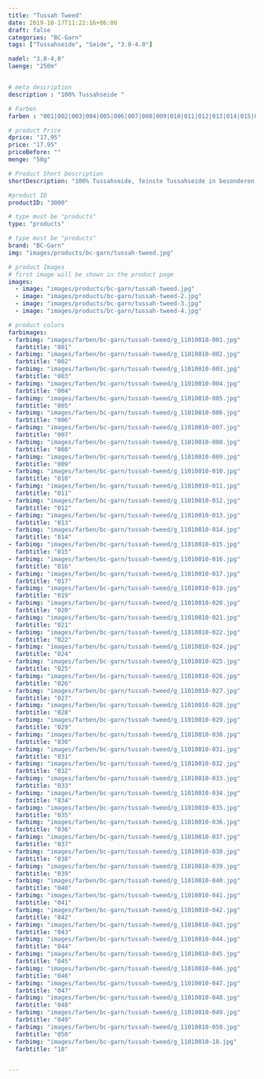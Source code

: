 ```yaml
---
title: "Tussah Tweed"
date: 2019-10-17T11:22:16+06:00
draft: false
categories: "BC-Garn"
tags: ["Tussahseide", "Seide", "3.0-4.0"] 

nadel: "3,0-4,0" 
laenge: "250m"	


# meta description
description : "100% Tussahseide "

# Farben
farben : "001|002|003|004|005|006|007|008|009|010|011|012|013|014|015|016|017|019|020|021|022|024|025|026|027|028|029|030|031|032|033|034|035|036|037|038|039|040|041|042|043|044|045|046|047|048|049|050|18"

# product Price
dprice: "17,95"
price: "17.95"
priceBefore: ""
menge: "50g"

# Product Short Description
shortDescription: "100% Tussahseide, feinste Tussahseide in besonderen Farbmélangen"

#product ID
productID: "3000"

# type must be "products"
type: "products"

# type must be "products"
brand: "BC-Garn"
img: "images/products/bc-garn/tussah-tweed.jpg"   

# product Images
# first image will be shown in the product page
images:
  - image: "images/products/bc-garn/tussah-tweed.jpg"
  - image: "images/products/bc-garn/tussah-tweed-2.jpg"
  - image: "images/products/bc-garn/tussah-tweed-3.jpg"
  - image: "images/products/bc-garn/tussah-tweed-4.jpg"

# product colors
farbimages:
- farbimg: "images/farben/bc-garn/tussah-tweed/g_11010010-001.jpg"	
  farbtitle: "001"
- farbimg: "images/farben/bc-garn/tussah-tweed/g_11010010-002.jpg"	
  farbtitle: "002"
- farbimg: "images/farben/bc-garn/tussah-tweed/g_11010010-003.jpg"	
  farbtitle: "003"
- farbimg: "images/farben/bc-garn/tussah-tweed/g_11010010-004.jpg"	
  farbtitle: "004"
- farbimg: "images/farben/bc-garn/tussah-tweed/g_11010010-005.jpg"	
  farbtitle: "005"
- farbimg: "images/farben/bc-garn/tussah-tweed/g_11010010-006.jpg"	
  farbtitle: "006"
- farbimg: "images/farben/bc-garn/tussah-tweed/g_11010010-007.jpg"	
  farbtitle: "007"
- farbimg: "images/farben/bc-garn/tussah-tweed/g_11010010-008.jpg"	
  farbtitle: "008"
- farbimg: "images/farben/bc-garn/tussah-tweed/g_11010010-009.jpg"	
  farbtitle: "009"
- farbimg: "images/farben/bc-garn/tussah-tweed/g_11010010-010.jpg"	
  farbtitle: "010"
- farbimg: "images/farben/bc-garn/tussah-tweed/g_11010010-011.jpg"	
  farbtitle: "011"
- farbimg: "images/farben/bc-garn/tussah-tweed/g_11010010-012.jpg"	
  farbtitle: "012"
- farbimg: "images/farben/bc-garn/tussah-tweed/g_11010010-013.jpg"	
  farbtitle: "013"
- farbimg: "images/farben/bc-garn/tussah-tweed/g_11010010-014.jpg"	
  farbtitle: "014"
- farbimg: "images/farben/bc-garn/tussah-tweed/g_11010010-015.jpg"	
  farbtitle: "015"
- farbimg: "images/farben/bc-garn/tussah-tweed/g_11010010-016.jpg"	
  farbtitle: "016"
- farbimg: "images/farben/bc-garn/tussah-tweed/g_11010010-017.jpg"	
  farbtitle: "017"
- farbimg: "images/farben/bc-garn/tussah-tweed/g_11010010-019.jpg"	
  farbtitle: "019"
- farbimg: "images/farben/bc-garn/tussah-tweed/g_11010010-020.jpg"	
  farbtitle: "020"
- farbimg: "images/farben/bc-garn/tussah-tweed/g_11010010-021.jpg"	
  farbtitle: "021"
- farbimg: "images/farben/bc-garn/tussah-tweed/g_11010010-022.jpg"	
  farbtitle: "022"
- farbimg: "images/farben/bc-garn/tussah-tweed/g_11010010-024.jpg"	
  farbtitle: "024"
- farbimg: "images/farben/bc-garn/tussah-tweed/g_11010010-025.jpg"	
  farbtitle: "025"
- farbimg: "images/farben/bc-garn/tussah-tweed/g_11010010-026.jpg"	
  farbtitle: "026"
- farbimg: "images/farben/bc-garn/tussah-tweed/g_11010010-027.jpg"	
  farbtitle: "027"
- farbimg: "images/farben/bc-garn/tussah-tweed/g_11010010-028.jpg"	
  farbtitle: "028"
- farbimg: "images/farben/bc-garn/tussah-tweed/g_11010010-029.jpg"	
  farbtitle: "029"
- farbimg: "images/farben/bc-garn/tussah-tweed/g_11010010-030.jpg"	
  farbtitle: "030"
- farbimg: "images/farben/bc-garn/tussah-tweed/g_11010010-031.jpg"	
  farbtitle: "031"
- farbimg: "images/farben/bc-garn/tussah-tweed/g_11010010-032.jpg"	
  farbtitle: "032"
- farbimg: "images/farben/bc-garn/tussah-tweed/g_11010010-033.jpg"	
  farbtitle: "033"
- farbimg: "images/farben/bc-garn/tussah-tweed/g_11010010-034.jpg"	
  farbtitle: "034"
- farbimg: "images/farben/bc-garn/tussah-tweed/g_11010010-035.jpg"	
  farbtitle: "035"
- farbimg: "images/farben/bc-garn/tussah-tweed/g_11010010-036.jpg"	
  farbtitle: "036"
- farbimg: "images/farben/bc-garn/tussah-tweed/g_11010010-037.jpg"	
  farbtitle: "037"
- farbimg: "images/farben/bc-garn/tussah-tweed/g_11010010-038.jpg"	
  farbtitle: "038"
- farbimg: "images/farben/bc-garn/tussah-tweed/g_11010010-039.jpg"	
  farbtitle: "039"
- farbimg: "images/farben/bc-garn/tussah-tweed/g_11010010-040.jpg"	
  farbtitle: "040"
- farbimg: "images/farben/bc-garn/tussah-tweed/g_11010010-041.jpg"	
  farbtitle: "041"
- farbimg: "images/farben/bc-garn/tussah-tweed/g_11010010-042.jpg"	
  farbtitle: "042"
- farbimg: "images/farben/bc-garn/tussah-tweed/g_11010010-043.jpg"	
  farbtitle: "043"
- farbimg: "images/farben/bc-garn/tussah-tweed/g_11010010-044.jpg"	
  farbtitle: "044"
- farbimg: "images/farben/bc-garn/tussah-tweed/g_11010010-045.jpg"	
  farbtitle: "045"
- farbimg: "images/farben/bc-garn/tussah-tweed/g_11010010-046.jpg"	
  farbtitle: "046"
- farbimg: "images/farben/bc-garn/tussah-tweed/g_11010010-047.jpg"	
  farbtitle: "047"
- farbimg: "images/farben/bc-garn/tussah-tweed/g_11010010-048.jpg"	
  farbtitle: "048"
- farbimg: "images/farben/bc-garn/tussah-tweed/g_11010010-049.jpg"	
  farbtitle: "049"
- farbimg: "images/farben/bc-garn/tussah-tweed/g_11010010-050.jpg"	
  farbtitle: "050"
- farbimg: "images/farben/bc-garn/tussah-tweed/g_11010010-18.jpg"	
  farbtitle: "18"


---
```



